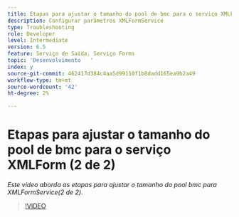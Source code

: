 ```yaml
---
title: Etapas para ajustar o tamanho do pool de bmc para o serviço XMLForm (2 de 2)
description: Configurar parâmetros XMLFormService
type: Troubleshooting
role: Developer
level: Intermediate
version: 6.5
feature: Serviço de Saída, Serviço Forms
topic: 'Desenvolvimento   '
index: y
source-git-commit: 462417d384c4aa5d99110f1b8dadd165ea9b2a49
workflow-type: tm+mt
source-wordcount: '42'
ht-degree: 2%

---
```



# Etapas para ajustar o tamanho do pool de bmc para o serviço XMLForm (2 de 2)

*Este vídeo aborda as etapas para ajustar o tamanho do pool bmc para XMLFormService(2 de 2).*

>[!VIDEO](https://video.tv.adobe.com/v/335553?quality=9&learn=on)
